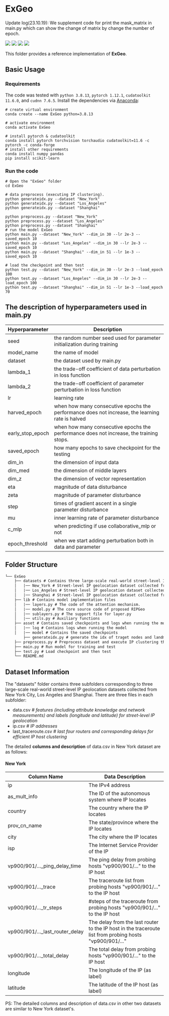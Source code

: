 # ExGeo
Update log(23.10.19): We supplement code for print the mask_matrix in main.py which can show the change of matrix by change the number of epoch.



![](https://img.shields.io/badge/python-3.8.13-green)
![](https://img.shields.io/badge/pytorch-1.12.1-green)
![](https://img.shields.io/badge/cudatoolkit-11.6.0-green)
![](https://img.shields.io/badge/cudnn-7.6.5-green)

This folder provides a reference implementation of **ExGeo**.


## Basic Usage

### Requirements

The code was tested with `python 3.8.13`, `pytorch 1.12.1`,  `cudatoolkit 11.6.0`, and `cudnn 7.6.5`. Install the dependencies via [Anaconda](https://www.anaconda.com/):

```shell
# create virtual environment
conda create --name ExGeo python=3.8.13

# activate environment
conda activate ExGeo

# install pytorch & cudatoolkit
conda install pytorch torchvision torchaudio cudatoolkit=11.6 -c pytorch -c conda-forge
# install other requirements
conda install numpy pandas
pip install scikit-learn
```

### Run the code

```shell
# Open the "ExGeo" folder
cd ExGeo

# data preprocess (executing IP clustering). 
python generateidx.py --dataset "New_York"
python generateidx.py --dataset "Los_Angeles"
python generateidx.py --dataset "Shanghai"

python preprocess.py --dataset "New_York"
python preprocess.py --dataset "Los_Angeles"
python preprocess.py --dataset "Shanghai"
# run the model ExGeo
python main.py --dataset "New_York" --dim_in 30 --lr 2e-3 --saved_epoch 10
python main.py --dataset "Los_Angeles" --dim_in 30 --lr 2e-3 --saved_epoch 10
python main.py --dataset "Shanghai" --dim_in 51 --lr 1e-3 --saved_epoch 10

# load the checkpoint and then test
python test.py --dataset "New_York" --dim_in 30 --lr 2e-3 --load_epoch 100
python test.py --dataset "Los_Angeles" --dim_in 30 --lr 2e-3 --load_epoch 100
python test.py --dataset "Shanghai" --dim_in 51 --lr 1e-3 --load_epoch 70
```

## The description of hyperparameters used in main.py

| Hyperparameter   | Description                                                  |
| :--------------- | ------------------------------------------------------------ |
| seed             | the random number seed used for parameter initialization during training |
| model_name       | the name of model                                            |
| dataset          | the dataset used by main.py                                  |
| lambda_1         | the trade-off coefficient of data perturbation in loss function |
| lambda_2         | the trade-off coefficient of parameter perturbation in loss function |
| lr               | learning rate                                                |
| harved_epoch     | when how many consecutive epochs the performance does not increase, the learning rate is halved |
| early_stop_epoch | when how many consecutive epochs the performance does not increase, the training stops. |
| saved_epoch      | how many epochs to save checkpoint for the testing           |
| dim_in           | the dimension of input data                                  |
| dim_med          | the dimension of middle layers                               |
| dim_z            | the dimension of vector representation                       |
| eta              | magnitude of data disturbance                                |
| zeta             | magnitude of parameter disturbance                           |
| step             | times of gradient ascent in a single parameter disturbance   |
| mu               | inner learning rate of parameter disturbance                 |
| c_mlp            | when predicting if use collaborative_mlp or not              |
| epoch_threshold  | when we start adding perturbation both in data and parameter |



## Folder Structure

```tex
└── ExGeo
	├── datasets # Contains three large-scale real-world street-level IP geolocation datasets.
	│	|── New_York # Street-level IP geolocation dataset collected from New York City including 91,808 IP addresses.
	│	|── Los_Angeles # Street-level IP geolocation dataset collected from Los Angeles including 92,804 IP addresses.
	│	|── Shanghai # Street-level IP geolocation dataset collected from Shanghai including 126,258 IP addresses.
	├── lib # Contains model implementation files
	│	|── layers.py # The code of the attention mechanism.
	│	|── model.py # The core source code of proposed RIPGeo
	│	|── sublayers.py # The support file for layer.py
	│	|── utils.py # Auxiliary functions
	├── asset # Contains saved checkpoints and logs when running the model
	│	|── log # Contains logs when running the model 
	│	|── model # Contains the saved checkpoints
        ├── generateidx.py # generate the idx of traget nodes and landmark nodes
	├── preprocess.py # Preprocess dataset and execute IP clustering the for model running
	├── main.py # Run model for training and test
	├── test.py # Load checkpoint and then test
	└── README.md
```

## Dataset Information

The "datasets" folder contains three subfolders corresponding to three large-scale real-world street-level IP geolocation    datasets collected from New York City, Los Angeles and Shanghai. There are three files in each subfolder:

- data.csv    *# features (including attribute knowledge and network measurements) and labels (longitude and latitude) for street-level IP geolocation* 
- ip.csv    *# IP addresses*
- last_traceroute.csv    *# last four routers and corresponding delays for efficient IP host clustering*

The detailed **columns and description** of data.csv in New York dataset are as follows:

#### New York  

| Column Name                     | Data Description                                             |
| ------------------------------- | ------------------------------------------------------------ |
| ip                              | The IPv4 address                                             |
| as_mult_info                    | The ID of the autonomous system where IP locates             |
| country                         | The country where the IP locates                             |
| prov_cn_name                    | The state/province where the IP locates                      |
| city                            | The city where the IP locates                                |
| isp                             | The Internet Service Provider of the IP                      |
| vp900/901/..._ping_delay_time   | The ping delay from probing hosts "vp900/901/..." to the IP host |
| vp900/901/..._trace             | The traceroute list from probing hosts "vp900/901/..." to the IP host |
| vp900/901/..._tr_steps          | #steps of the traceroute from probing hosts "vp900/901/..." to the IP host |
| vp900/901/..._last_router_delay | The delay from the last router to the IP host in the traceroute list from probing hosts "vp900/901/..." |
| vp900/901/..._total_delay       | The total delay from probing hosts "vp900/901/..." to the IP host |
| longitude                       | The longitude of the IP (as label)                           |
| latitude                        | The latitude of the IP host (as label)                       |

PS: The detailed columns and description of data.csv in other two datasets are similar to New York dataset's.

